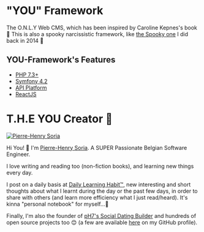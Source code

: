 # "YOU" Framework
The O.N.L.Y Web CMS, which has been inspired by Caroline Kepnes's book 🔮 This is also a spooky narcissistic framework, like [the Spooky one](https://github.com/pH-7/Spooky) I did back in 2014 👻


## YOU-Framework's Features

* [PHP 7.3+](http://php.net/releases/7_3_0.php)
* [Symfony 4.2](https://symfony.com)
* [API Platform](https://api-platform.com)
* [ReactJS](https://reactjs.org)


# T.H.E YOU Creator 🍳

[![Pierre-Henry Soria](https://avatars0.githubusercontent.com/u/1325411?s=200)](http://pierrehenry.be "My personal website :-)")

Hi You! 👋
I'm [Pierre-Henry Soria](http://ph7.me/about-me/). A SUPER Passionate Belgian Software Engineer.

I love writing and reading too (non-fiction books), and learning new things every day.

I post on a daily basis at [Daily Learning Habit™](http://dailylearninghabit.com), new interesting and short thoughts about what I learnt during the day or the past few days, in order to share with others (and learn more efficiency what I just read/heard).
It's kinna "personal notebook" for myself...🚣

Finally, I'm also the founder of [pH7's Social Dating Builder](https://github.com/pH7Software/pH7-Social-Dating-CMS) and hundreds of open source projects too 😊 (a  few are available [here](https://github.com/pH-7?tab=repositories) on my GitHub profile).

